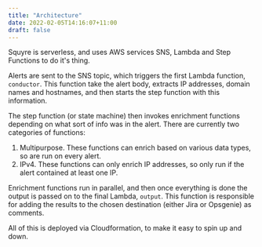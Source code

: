 ```yaml
---
title: "Architecture"
date: 2022-02-05T14:16:07+11:00
draft: false
---
```


Squyre is serverless, and uses AWS services SNS, Lambda and Step Functions to do it's thing.

Alerts are sent to the SNS topic, which triggers the first Lambda function, `conductor`. This function take the alert body, extracts IP addresses, domain names and hostnames, and then starts the step function with this information.

The step function (or state machine) then invokes enrichment functions depending on what sort of info was in the alert. There are currently two categories of functions:

1. Multipurpose. These functions can enrich based on various data types, so are run on every alert.
2. IPv4. These functions can only enrich IP addresses, so only run if the alert contained at least one IP.

Enrichment functions run in parallel, and then once everything is done the output is passed on to the final Lambda, `output`. This function is responsible for adding the results to the chosen destination (either Jira or Opsgenie) as comments.

All of this is deployed via Cloudformation, to make it easy to spin up and down.
